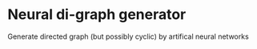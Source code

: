 # Neural di-graph generator
Generate directed graph (but possibly cyclic) by artifical neural networks 



